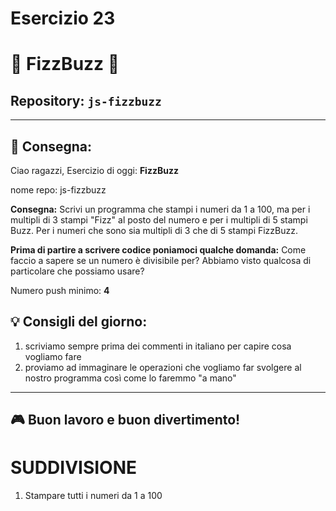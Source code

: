 # Esercizio 23

# 🔢 FizzBuzz 🔢

## Repository: `js-fizzbuzz`

---

## 📝 **Consegna:**

Ciao ragazzi, Esercizio di oggi: **FizzBuzz**

nome repo: js-fizzbuzz

**Consegna:** Scrivi un programma che stampi i numeri da 1 a 100, ma per i multipli di 3 stampi "Fizz" al posto del numero e per i multipli di 5 stampi Buzz. Per i numeri che sono sia multipli di 3 che di 5 stampi FizzBuzz.

**Prima di partire a scrivere codice poniamoci qualche domanda:** Come faccio a sapere se un numero è divisibile per? Abbiamo visto qualcosa di particolare che possiamo usare?

Numero push minimo: **4**

## 💡 **Consigli del giorno:**
1. scriviamo sempre prima dei commenti in italiano per capire cosa vogliamo fare
2. proviamo ad immaginare le operazioni che vogliamo far svolgere al nostro programma così come lo faremmo "a mano"

---

## 🎮 Buon lavoro e buon divertimento!

# SUDDIVISIONE
1. Stampare tutti i numeri da 1 a 100
